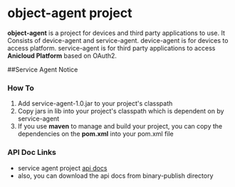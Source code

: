 # object-agent project
**object-agent** is a project for devices and  third party applications to use. It Consists of device-agent and service-agent.
 device-agent is for devices to access platform. service-agent is for third party applications to access **Anicloud Platform** based on OAuth2.  

##Service Agent Notice
### How To
1.  Add service-agent-1.0.jar to your project's classpath
2.  Copy jars in lib into your project's classpath which is dependent on by service-agent
3.  If you use __maven__ to manage and build your project, you can copy the dependencies on the **pom.xml** into your pom.xml file

### API Doc Links
- service agent project [api docs](http://bj-yatsen.anicel.cn:8080/service-aget/apidocs/ "service-agent api docs")
- also, you can download the api docs from binary-publish directory
